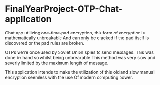 # FinalYearProject-OTP-Chat-application

Chat app utilizing one-time-pad encryption, this form of encryption is mathematically unbreakable
And can only be cracked if the pad itself is discovered or the pad rules are broken.

OTPs we're once used by Soviet Union spies to send messages. This was done by hand so whilst being unbreakable
This method was very slow and severly limited by the maximum length of message.

This application intends to make the utilization of this old and slow manual encryption seemless with the use
Of modern computing power.
